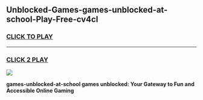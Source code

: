 
## Unblocked-Games-games-unblocked-at-school-Play-Free-cv4cl
<h3>
<a href="https://premium76.site?title=games-unblocked-at-school&ref=20M">CLICK TO PLAY</a></h3>
<hr>

<h3>
<a href="https://premium76.site?title=games-unblocked-at-school&ref=20M">CLICK 2 PLAY</a>
  
</h3>

<a href="https://premium76.site?title=games-unblocked-at-school&ref=19M"><img src="https://clearcache.store/games.png"></a>


**games-unblocked-at-school games unblocked: Your Gateway to Fun and Accessible Online Gaming**
